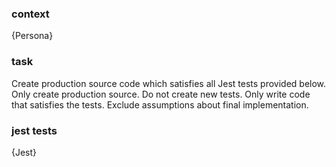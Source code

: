 ### context ###

{Persona}

### task ###

Create production source code which satisfies all Jest tests provided below. Only create production source. Do not create new tests. Only write code that satisfies the tests. Exclude assumptions about final implementation.

### jest tests ###

{Jest}